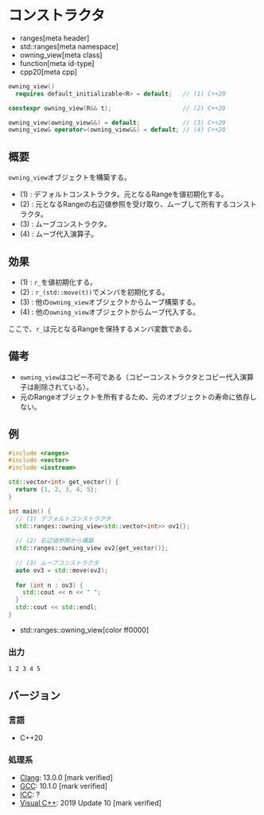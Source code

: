 # コンストラクタ
* ranges[meta header]
* std::ranges[meta namespace]
* owning_view[meta class]
* function[meta id-type]
* cpp20[meta cpp]

```cpp
owning_view()
  requires default_initializable<R> = default;   // (1) C++20

constexpr owning_view(R&& t);                    // (2) C++20

owning_view(owning_view&&) = default;            // (3) C++20
owning_view& operator=(owning_view&&) = default; // (4) C++20
```

## 概要

`owning_view`オブジェクトを構築する。

- (1) : デフォルトコンストラクタ。元となるRangeを値初期化する。
- (2) : 元となるRangeの右辺値参照を受け取り、ムーブして所有するコンストラクタ。
- (3) : ムーブコンストラクタ。
- (4) : ムーブ代入演算子。

## 効果

- (1) : `r_`を値初期化する。
- (2) : `r_(std::move(t))`でメンバを初期化する。
- (3) : 他の`owning_view`オブジェクトからムーブ構築する。
- (4) : 他の`owning_view`オブジェクトからムーブ代入する。

ここで、`r_`は元となるRangeを保持するメンバ変数である。

## 備考

- `owning_view`はコピー不可である（コピーコンストラクタとコピー代入演算子は削除されている）。
- 元のRangeオブジェクトを所有するため、元のオブジェクトの寿命に依存しない。

## 例
```cpp example
#include <ranges>
#include <vector>
#include <iostream>

std::vector<int> get_vector() {
  return {1, 2, 3, 4, 5};
}

int main() {
  // (1) デフォルトコンストラクタ
  std::ranges::owning_view<std::vector<int>> ov1{};
  
  // (2) 右辺値参照から構築
  std::ranges::owning_view ov2{get_vector()};
  
  // (3) ムーブコンストラクタ
  auto ov3 = std::move(ov2);
  
  for (int n : ov3) {
    std::cout << n << " ";
  }
  std::cout << std::endl;
}
```
* std::ranges::owning_view[color ff0000]

### 出力
```
1 2 3 4 5 
```

## バージョン
### 言語
- C++20

### 処理系
- [Clang](/implementation.md#clang): 13.0.0 [mark verified]
- [GCC](/implementation.md#gcc): 10.1.0 [mark verified]
- [ICC](/implementation.md#icc): ?
- [Visual C++](/implementation.md#visual_cpp): 2019 Update 10 [mark verified]
